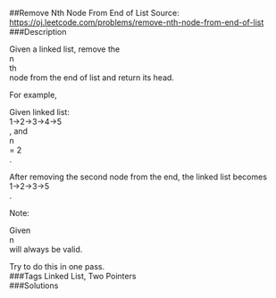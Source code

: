 ##Remove Nth Node From End of List
Source: https://oj.leetcode.com/problems/remove-nth-node-from-end-of-list  
###Description

                
Given a linked list, remove the   
n  
th  
 node from the end of list and return its head.  


  

For example,  


  

   Given linked list:   
1->2->3->4->5  
, and   
n  
 = 2  
.

   After removing the second node from the end, the linked list becomes   
1->2->3->5  
.
  


  

  
Note:  

Given   
n  
 will always be valid.  

Try to do this in one pass.  
###Tags
Linked List, Two Pointers  
###Solutions